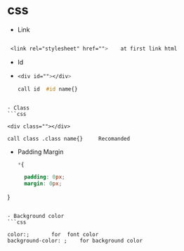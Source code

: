 # css

- Link
 ```css

  <link rel="stylesheet" href="">    at first link html

```

- Id
- ```css
  <div id=""></div>

  call id  #id name{}

```

- Class
```css

<div class=""></div>

call class .class name{}     Recomanded

```
- Padding Margin
  ```css
  *{

    padding: 0px;
    margin: 0px;
}
  ```

- Background color
```css

color:;       for  font color
background-color: ;    for background color  

```
